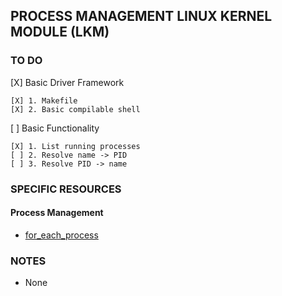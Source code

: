 ## PROCESS MANAGEMENT LINUX KERNEL MODULE (LKM)

### TO DO
[X] Basic Driver Framework

    [X] 1. Makefile
    [X] 2. Basic compilable shell
    
[ ] Basic Functionality

    [X] 1. List running processes
    [ ] 2. Resolve name -> PID
    [ ] 3. Resolve PID -> name

### SPECIFIC RESOURCES

#### Process Management

- [for_each_process](http://tuxthink.blogspot.com/2011/03/using-foreachprocess-in-proc-entry.html)

### NOTES

- None
